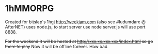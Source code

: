 # 1hMMORPG
Created for bitslap's 1hgj http://weekjam.com (also see #ludumdare @ AfterNET)
uses node.js, to start server use
  node server.js
will use port 8888.

~~For the weekend it will be hosted at http://xxx.xx.xxx.xxx/index.html so go there to play~~
Now it will be offline forever. How bad.
